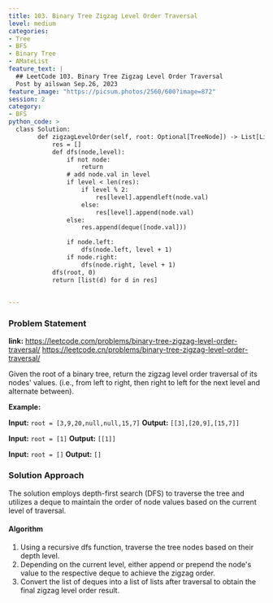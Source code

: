 ```yaml
---
title: 103. Binary Tree Zigzag Level Order Traversal
level: medium
categories:
- Tree
- BFS
- Binary Tree
- AMateList
feature_text: |
  ## LeetCode 103. Binary Tree Zigzag Level Order Traversal
  Post by ailswan Sep.26, 2023
feature_image: "https://picsum.photos/2560/600?image=872"
session: 2
category:
- BFS
python_code: >
  class Solution:
        def zigzagLevelOrder(self, root: Optional[TreeNode]) -> List[List[int]]:
            res = []
            def dfs(node,level):
                if not node:
                    return
                # add node.val in level
                if level < len(res):
                    if level % 2:
                        res[level].appendleft(node.val)
                    else:
                        res[level].append(node.val)
                else:
                    res.append(deque([node.val]))

                if node.left:
                    dfs(node.left, level + 1)
                if node.right:
                    dfs(node.right, level + 1)
            dfs(root, 0)
            return [list(d) for d in res]
                         
   
---
```


### Problem Statement
**link:**
https://leetcode.com/problems/binary-tree-zigzag-level-order-traversal/
https://leetcode.cn/problems/binary-tree-zigzag-level-order-traversal/

Given the root of a binary tree, return the zigzag level order traversal of its nodes' values. (i.e., from left to right, then right to left for the next level and alternate between).


**Example:**

**Input:** `root = [3,9,20,null,null,15,7]`
**Output:** `[[3],[20,9],[15,7]]`
 
**Input:** `root = [1]`
**Output:** `[[1]]`
 
**Input:** `root = []`
**Output:** `[]`
 
### Solution Approach
The solution employs depth-first search (DFS) to traverse the tree and utilizes a deque to maintain the order of node values based on the current level of traversal.
 
#### Algorithm
 
1. Using a recursive dfs function, traverse the tree nodes based on their depth level.
2. Depending on the current level, either append or prepend the node's value to the respective deque to achieve the zigzag order.
3. Convert the list of deques into a list of lists after traversal to obtain the final zigzag level order result.